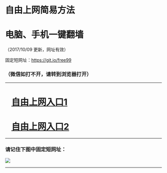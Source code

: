 ﻿# 自由上网简易方法

# 电脑、手机一键翻墙

（2017/10/09 更新，网址有效）

固定短网址：https://git.io/free99

### （微信如打不开，请转到浏览器打开）


***





# &nbsp;&nbsp; <a href="http://ft273893987.fwq-tz-1001.info/fwqtz01.html?t=10090012966 " target="_blank">自由上网入口1</a>
# &nbsp;&nbsp; <a href="http://ft2030611119.fwq-tz-1002.info/fwqtz02.html?t=10090015253 " target="_blank">自由上网入口2</a>
***

### 请记住下图中固定短网址：

<img src="https://s3-us-west-2.amazonaws.com/fwq-1001/yjfq-20170905okok.png" /> 


***

